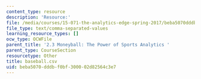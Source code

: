 ```yaml
---
content_type: resource
description: 'Resource:'
file: /media/courses/15-071-the-analytics-edge-spring-2017/beba5070dddbf0bf300002d82564c3e7_baseball.csv
file_type: text/comma-separated-values
learning_resource_types: []
ocw_type: OCWFile
parent_title: '2.3 Moneyball: The Power of Sports Analytics '
parent_type: CourseSection
resourcetype: Other
title: baseball.csv
uid: beba5070-dddb-f0bf-3000-02d82564c3e7
---
```

